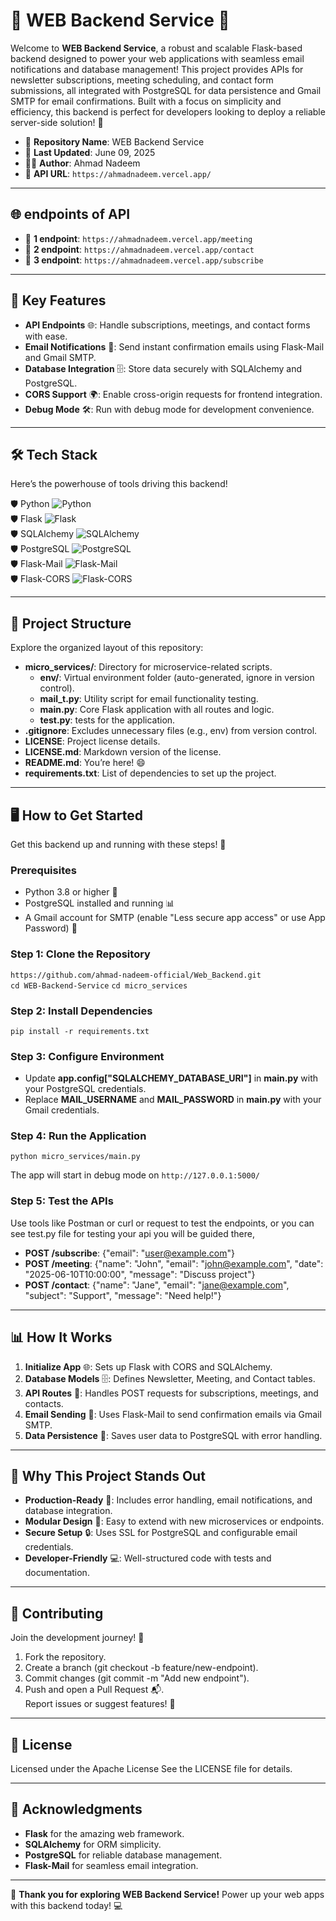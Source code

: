 # 🌟 **WEB Backend Service** 🌟  

Welcome to **WEB Backend Service**, a robust and scalable Flask-based backend designed to power your web applications with seamless email notifications and database management! This project provides APIs for newsletter subscriptions, meeting scheduling, and contact form submissions, all integrated with PostgreSQL for data persistence and Gmail SMTP for email confirmations. Built with a focus on simplicity and efficiency, this backend is perfect for developers looking to deploy a reliable server-side solution! 🚀  

- 🔗 **Repository Name**: WEB Backend Service  
- 📅 **Last Updated**: June 09, 2025
- 👨‍💻 **Author**: Ahmad Nadeem 
- 🔗 **API URL**: `https://ahmadnadeem.vercel.app/`
  

---
## 🌐︎ endpoints of API
- 🔗 **1 endpoint**: `https://ahmadnadeem.vercel.app/meeting`
- 🔗 **2 endpoint**: `https://ahmadnadeem.vercel.app/contact`
- 🔗 **3 endpoint**: `https://ahmadnadeem.vercel.app/subscribe`

---
## 🚀 Key Features  

- **API Endpoints** 🌐: Handle subscriptions, meetings, and contact forms with ease.  
- **Email Notifications** 📧: Send instant confirmation emails using Flask-Mail and Gmail SMTP.  
- **Database Integration** 🗄️: Store data securely with SQLAlchemy and PostgreSQL.  
- **CORS Support** 🌍: Enable cross-origin requests for frontend integration.  
- **Debug Mode** 🛠️: Run with debug mode for development convenience.  

---

## 🛠️ Tech Stack  

Here’s the powerhouse of tools driving this backend!  

🛡️ Python ![Python](https://img.shields.io/badge/Python-3.8%2B-blue?logo=python)  
🛡️ Flask ![Flask](https://img.shields.io/badge/Flask-2.0%2B-green?logo=flask)  
🛡️ SQLAlchemy ![SQLAlchemy](https://img.shields.io/badge/SQLAlchemy-1.4%2B-orange?logo=sqlalchemy)  
🛡️ PostgreSQL ![PostgreSQL](https://img.shields.io/badge/PostgreSQL-15%2B-blue?logo=postgresql)  
🛡️ Flask-Mail ![Flask-Mail](https://img.shields.io/badge/Flask--Mail-SMTP-red)  
🛡️ Flask-CORS ![Flask-CORS](https://img.shields.io/badge/Flask--CORS-Cross%20Origin-yellow)  

---

## 📂 Project Structure  

Explore the organized layout of this repository:  

- **micro_services/**: Directory for microservice-related scripts.  
  - **env/**: Virtual environment folder (auto-generated, ignore in version control).  
  - **mail_t.py**: Utility script for email functionality testing.  
  - **main.py**: Core Flask application with all routes and logic.    
  - **test.py**: tests for the application.  
- **.gitignore**: Excludes unnecessary files (e.g., env) from version control.  
- **LICENSE**: Project license details.  
- **LICENSE.md**: Markdown version of the license.  
- **README.md**: You’re here! 😄  
- **requirements.txt**: List of dependencies to set up the project.  

---

## 🖥️ How to Get Started  

Get this backend up and running with these steps! 🚀  

### Prerequisites  
- Python 3.8 or higher 🐍  
- PostgreSQL installed and running 📊  
- A Gmail account for SMTP (enable "Less secure app access" or use App Password) 🔑  

### Step 1: Clone the Repository  
`https://github.com/ahmad-nadeem-official/Web_Backend.git`  
`cd WEB-Backend-Service`
`cd micro_services`  

### Step 2: Install Dependencies  
`pip install -r requirements.txt`  

### Step 3: Configure Environment  
- Update **app.config["SQLALCHEMY_DATABASE_URI"]** in **main.py** with your PostgreSQL credentials.  
- Replace **MAIL_USERNAME** and **MAIL_PASSWORD** in **main.py** with your Gmail credentials.  

### Step 4: Run the Application  
`python micro_services/main.py`  

The app will start in debug mode on `http://127.0.0.1:5000/`  

### Step 5: Test the APIs  
Use tools like Postman or curl or request to test the endpoints, 
or you can see test.py file for testing your api you will be guided there, 
- **POST /subscribe**: {"email": "user@example.com"}  
- **POST /meeting**: {"name": "John", "email": "john@example.com", "date": "2025-06-10T10:00:00", "message": "Discuss project"}  
- **POST /contact**: {"name": "Jane", "email": "jane@example.com", "subject": "Support", "message": "Need help!"}  

---

## 📊 How It Works  

1. **Initialize App** 🌐: Sets up Flask with CORS and SQLAlchemy.  
2. **Database Models** 🗄️: Defines Newsletter, Meeting, and Contact tables.  
3. **API Routes** 🔗: Handles POST requests for subscriptions, meetings, and contacts.  
4. **Email Sending** 📧: Uses Flask-Mail to send confirmation emails via Gmail SMTP.  
5. **Data Persistence** 💾: Saves user data to PostgreSQL with error handling.  

---

## 🧠 Why This Project Stands Out  

- **Production-Ready** 🚀: Includes error handling, email notifications, and database integration.  
- **Modular Design** 🧩: Easy to extend with new microservices or endpoints.  
- **Secure Setup** 🔒: Uses SSL for PostgreSQL and configurable email credentials.  
- **Developer-Friendly** 💻: Well-structured code with tests and documentation.  

---

## 🤝 Contributing  

Join the development journey! 🍴  
1. Fork the repository.  
2. Create a branch (git checkout -b feature/new-endpoint).  
3. Commit changes (git commit -m "Add new endpoint").  
4. Push and open a Pull Request 📬.  
Report issues or suggest features! 🤗  

---

## 📜 License  

Licensed under the Apache License See the LICENSE file for details.  

---

## 🙌 Acknowledgments  

- **Flask** for the amazing web framework.  
- **SQLAlchemy** for ORM simplicity.  
- **PostgreSQL** for reliable database management.  
- **Flask-Mail** for seamless email integration.  

---

🎉 **Thank you for exploring WEB Backend Service!** Power up your web apps with this backend today! 💻  